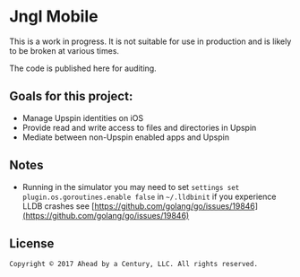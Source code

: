 # Jngl Mobile

This is a work in progress. It is not suitable for use in production and is likely to be broken at various times.

The code is published here for auditing.

## Goals for this project:

* Manage Upspin identities on iOS
* Provide read and write access to files and directories in Upspin
* Mediate between non-Upspin enabled apps and Upspin

## Notes

* Running in the simulator you may need to set `settings set plugin.os.goroutines.enable false` in `~/.lldbinit` if you experience LLDB crashes see [https://github.com/golang/go/issues/19846](https://github.com/golang/go/issues/19846)

## License

```
Copyright © 2017 Ahead by a Century, LLC. All rights reserved.
```
